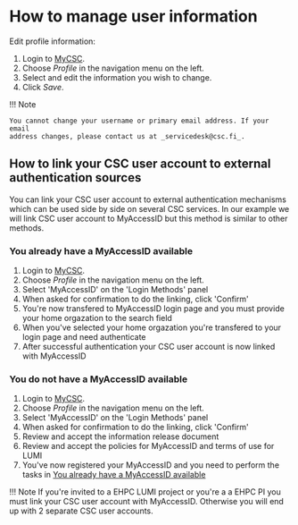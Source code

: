 # How to manage user information

Edit profile information:

1. Login to [MyCSC](http://my.csc.fi).
1. Choose _Profile_ in the navigation menu on the left.
1. Select and edit the information you wish to change.
1. Click _Save_.

!!! Note

    You cannot change your username or primary email address. If your email
    address changes, please contact us at _servicedesk@csc.fi_.

## How to link your CSC user account to external authentication sources

You can link your CSC user account to external authentication mechanisms which can be used side by side on several CSC services.
In our example we will link CSC user account to MyAccessID but this method is similar to other methods.

### You already have a MyAccessID available

1. Login to [MyCSC](http://my.csc.fi).
1. Choose _Profile_ in the navigation menu on the left.
1. Select 'MyAccessID' on the 'Login Methods' panel
1. When asked for confirmation to do the linking, click 'Confirm'
1. You're now transfered to MyAccessID login page and you must provide your home orgazation to the search field
1. When you've selected your home orgazation you're transfered to your login page and need authenticate
1. After successful authentication your CSC user account is now linked with MyAccessID

### You do not have a MyAccessID available

1. Login to [MyCSC](http://my.csc.fi).
1. Choose _Profile_ in the navigation menu on the left.
1. Select 'MyAccessID' on the 'Login Methods' panel
1. When asked for confirmation to do the linking, click 'Confirm'
1. Review and accept the information release document
1. Review and accept the policies for MyAccessID and terms of use for LUMI
1. You've now registered your MyAccessID and you need to perform the tasks in [You already have a MyAccessID available](/how-to-manage-user-information.md#you-already-have-a-myaccessid-available)

!!! Note
    If you're invited to a EHPC LUMI project or you're a a EHPC PI you must link your CSC user account with MyAccessID.
    Otherwise you will end up with 2 separate CSC user accounts.
    
    
